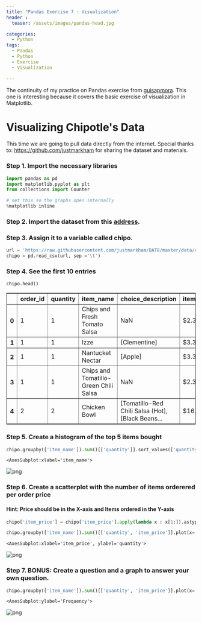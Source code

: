 ```yaml
---
title: "Pandas Exercise 7 : Visualization"
header :
  teaser: /assets/images/pandas-head.jpg

categories:
  - Python
tags:
  - Pandas
  - Python
  - Exercise
  - Visualization

---
```


The continuity of my practice on Pandas exercise from [guisapmora](https://github.com/guipsamora/pandas_exercises/archive/refs/heads/master.zip). This one is interesting because it covers the basic exercise of visualization in Matplotlib.

# Visualizing Chipotle's Data

This time we are going to pull data directly from the internet.
Special thanks to: https://github.com/justmarkham for sharing the dataset and materials.

### Step 1. Import the necessary libraries


```python
import pandas as pd
import matplotlib.pyplot as plt
from collections import Counter

# set this so the graphs open internally
%matplotlib inline
```

### Step 2. Import the dataset from this [address](https://raw.githubusercontent.com/justmarkham/DAT8/master/data/chipotle.tsv). 

### Step 3. Assign it to a variable called chipo.


```python
url = 'https://raw.githubusercontent.com/justmarkham/DAT8/master/data/chipotle.tsv'
chipo = pd.read_csv(url, sep ='\t')
```

### Step 4. See the first 10 entries


```python
chipo.head()
```




<div>
<style scoped>
    .dataframe tbody tr th:only-of-type {
        vertical-align: middle;
    }

    .dataframe tbody tr th {
        vertical-align: top;
    }

    .dataframe thead th {
        text-align: right;
    }
</style>
<table border="1" class="dataframe">
  <thead>
    <tr style="text-align: right;">
      <th></th>
      <th>order_id</th>
      <th>quantity</th>
      <th>item_name</th>
      <th>choice_description</th>
      <th>item_price</th>
    </tr>
  </thead>
  <tbody>
    <tr>
      <th>0</th>
      <td>1</td>
      <td>1</td>
      <td>Chips and Fresh Tomato Salsa</td>
      <td>NaN</td>
      <td>$2.39</td>
    </tr>
    <tr>
      <th>1</th>
      <td>1</td>
      <td>1</td>
      <td>Izze</td>
      <td>[Clementine]</td>
      <td>$3.39</td>
    </tr>
    <tr>
      <th>2</th>
      <td>1</td>
      <td>1</td>
      <td>Nantucket Nectar</td>
      <td>[Apple]</td>
      <td>$3.39</td>
    </tr>
    <tr>
      <th>3</th>
      <td>1</td>
      <td>1</td>
      <td>Chips and Tomatillo-Green Chili Salsa</td>
      <td>NaN</td>
      <td>$2.39</td>
    </tr>
    <tr>
      <th>4</th>
      <td>2</td>
      <td>2</td>
      <td>Chicken Bowl</td>
      <td>[Tomatillo-Red Chili Salsa (Hot), [Black Beans...</td>
      <td>$16.98</td>
    </tr>
  </tbody>
</table>
</div>



### Step 5. Create a histogram of the top 5 items bought


```python
chipo.groupby(['item_name']).sum()[['quantity']].sort_values(['quantity'],ascending=False).head(5).plot(kind='bar')
```




    <AxesSubplot:xlabel='item_name'>




    
![png](https://i.ibb.co/FhHF9fH/output-9-1.png)
    


### Step 6. Create a scatterplot with the number of items orderered per order price
#### Hint: Price should be in the X-axis and Items ordered in the Y-axis


```python
chipo['item_price'] = chipo['item_price'].apply(lambda x : x[1:]).astype('float')
```


```python
chipo.groupby(['item_name']).sum()[['quantity', 'item_price']].plot(x='item_price', y='quantity',kind='scatter')
```




    <AxesSubplot:xlabel='item_price', ylabel='quantity'>




    
![png](https://i.ibb.co/Nj5Q6B7/output-12-1.png)
    


### Step 7. BONUS: Create a question and a graph to answer your own question.


```python
chipo.groupby(['item_name']).sum()[['quantity', 'item_price']].plot(x='item_price',bins = 15, kind='hist')
```




    <AxesSubplot:ylabel='Frequency'>




    
![png](https://i.ibb.co/tz5rYy1/output-14-1.png)
    

